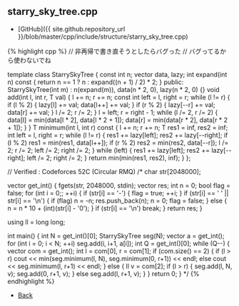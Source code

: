 ## starry_sky_tree.cpp

- [GitHub]({{ site.github.repository_url }}/blob/master/cpp/include/structure/starry_sky_tree.cpp)

{% highlight cpp %}
// 非再帰で書き直そうとしたらバグった
// バグってるから使わないでね

template <typename T>
class StarrySkyTree {
  const int n;
  vector<T> data, lazy;
  int expand(int n) const { return n == 1 ? n : expand((n + 1) / 2) * 2; }
public:
  StarrySkyTree(int m) : n(expand(m)), data(n * 2, 0), lazy(n * 2, 0) {}
  void add(int l, int r, T val) {
    l += n; r += n;
    const int left = l, right = r;
    while (l != r) {
      if (l % 2) { lazy[l] += val; data[l++] += val; }
      if (r % 2) { lazy[--r] += val; data[r] += val; }
      l /= 2; r /= 2;
    }
    l = left; r = right - 1;
    while (l /= 2, r /= 2) {
      data[l] = min(data[l * 2], data[l * 2 + 1]);
      data[r] = min(data[r * 2], data[r * 2 + 1]);
    }
  }
  T minimum(int l, int r) const {
    l += n; r += n;
    T res1 = inf<T>, res2 = inf<T>;
    int left = l, right = r;
    while (l != r) {
      res1 += lazy[left];
      res2 += lazy[--right];
      if (l % 2) res1 = min(res1, data[l++]);
      if (r % 2) res2 = min(res2, data[--r]);
      l /= 2; r /= 2; left /= 2; right /= 2;
    }
    while (left) {
      res1 += lazy[left];
      res2 += lazy[--right];
      left /= 2; right /= 2;
    }
    return min(min(res1, res2), inf<T>);
  }
};

// Verified : Codeforces 52C (Circular RMQ)
/*
char str[2048000];

vector<int> get_int() {
  fgets(str, 2048000, stdin);
  vector<int> res;
  int n = 0;
  bool flag = false;
  for (int i = 0;; ++i) {
    if (str[i] == '-') { flag = true; ++i; }
    if (str[i] == ' ' || str[i] == '\n') {
      if (flag) n = -n;
      res.push_back(n); n = 0; flag = false;
    }
    else {
      n = n * 10 + (int)(str[i] - '0');
    }
    if (str[i] == '\n') break;
  }
  return res;
}

using ll = long long;

int main() {
  int N = get_int()[0];
  StarrySkyTree<ll> seg(N);
  vector<int> a = get_int();
  for (int i = 0; i < N; ++i) seg.add(i, i+1, a[i]);
  int Q = get_int()[0];
  while (Q--) {
    vector<int> com = get_int();
    int l = com[0], r = com[1];
    if (com.size() == 2) {
      if (l > r) cout << min(seg.minimum(l, N), seg.minimum(0, r+1)) << endl;
      else cout << seg.minimum(l, r+1) << endl;
    }
    else {
      ll v = com[2];
      if (l > r) { seg.add(l, N, v); seg.add(0, r+1, v); }
      else seg.add(l, r+1, v);
    }
  }
  return 0;
}
*/
{% endhighlight %}

- [Back](../../..)
